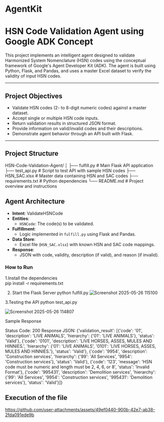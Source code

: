 # AgentKit

#  HSN Code Validation Agent using Google ADK Concept

This project implements an intelligent agent designed to validate Harmonized System Nomenclature (HSN) codes using the conceptual framework of Google's Agent Developer Kit (ADK). The agent is built using Python, Flask, and Pandas, and uses a master Excel dataset to verify the validity of input HSN codes.

---

##  Project Objectives

- Validate HSN codes (2- to 8-digit numeric codes) against a master dataset.
- Accept single or multiple HSN code inputs.
- Return validation results in structured JSON format.
- Provide information on valid/invalid codes and their descriptions.
- Demonstrate agent behavior through an API built with Flask.

---

##  Project Structure

HSN-Code-Validation-Agent/
│
├── fulfill.py # Main Flask API application
├── test_api.py # Script to test API with sample HSN codes
├── HSN_SAC.xlsx # Master data containing HSN and SAC codes
├── requirements.txt # Python dependencies
└── README.md # Project overview and instructions

##  Agent Architecture 

- **Intent**: ValidateHSNCode
- **Entities**:
  - `HSNCode`: The code(s) to be validated.
- **Fulfillment**:
  - Logic implemented in `fulfill.py` using Flask and Pandas.
- **Data Store**:
  - Excel file (`HSN_SAC.xlsx`) with known HSN and SAC code mappings.
- **Response**:
  - JSON with code, validity, description (if valid), and reason (if invalid).

 ### How to Run

 1.Install the dependencies  
   pip install -r requirements.txt

 2. Start the Flask Server
    python fulfill.py
![Screenshot 2025-05-26 115100](https://github.com/user-attachments/assets/f17e59f4-917c-4b92-9b6e-2556ea9133b1)

    

 3.Testing the API
   python test_api.py

   ![Screenshot 2025-05-26 114807](https://github.com/user-attachments/assets/340fee84-c590-4022-b315-230c0273f927)


Sample Response

Status Code: 200
Response JSON: {'validation_result': [{'code': '01', 'description': 'LIVE ANIMALS', 'hierarchy': {'01': 'LIVE ANIMALS'}, 'status': 'Valid'}, {'code': '0101', 'description': 'LIVE HORSES, ASSES, MULES AND HINNIES.', 'hierarchy': {'01': 'LIVE ANIMALS', '0101': 'LIVE HORSES, ASSES, MULES AND HINNIES.'}, 'status': 'Valid'}, {'code': '9954', 'description': 'Construction services', 'hierarchy': {'99': 'All Services', '9954': 'Construction services'}, 'status': 'Valid'}, {'code': '123', 'message': 'HSN code must be numeric and length must be 2, 4, 6, or 8', 'status': 'Invalid Format'}, {'code': '995431', 'description': 'Demolition services', 'hierarchy': {'99': 'All Services', '9954': 'Construction services', '995431': 'Demolition services'}, 'status': 'Valid'}]}


## Execution of the file


https://github.com/user-attachments/assets/49ef0440-900b-42e7-ab38-2fda091ede9b



